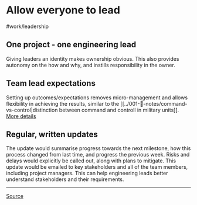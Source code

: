 # Allow everyone to lead
#work/leadership

## One project - one engineering lead

Giving leaders an identity makes ownership obvious. This also provides autonomy on the how and why, and instills responsibility in the owner.

## Team lead expectations
Setting up outcomes/expectations removes micro-management and allows flexibility in achieving the results, similar to the [[../001-📓-notes/command-vs-control|distinction between command and controll in military units]].
[More details](https://docs.google.com/document/d/1kngKHUCS0DHNvZAO8PfkcsTD4Mq7b11L09RIaVpQnwI/edit)

## Regular, written updates

The update would summarise progress towards the next milestone, how this process changed from last time, and progress the previous week. Risks and delays would explicitly be called out, along with plans to mitigate. This update would be emailed to key stakeholders and all of the team members, including project managers. This can help engineering leads better understand stakeholders and their requirements. 

---

[Source](https://blog.pragmaticengineer.com/a-team-where-everyone-is-a-leader/)
